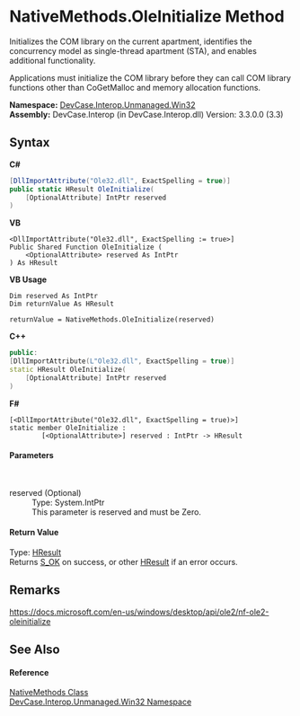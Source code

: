 # NativeMethods.OleInitialize Method 
 

Initializes the COM library on the current apartment, identifies the concurrency model as single-thread apartment (STA), and enables additional functionality. 

 Applications must initialize the COM library before they can call COM library functions other than CoGetMalloc and memory allocation functions.

**Namespace:**&nbsp;<a href="N_DevCase_Interop_Unmanaged_Win32">DevCase.Interop.Unmanaged.Win32</a><br />**Assembly:**&nbsp;DevCase.Interop (in DevCase.Interop.dll) Version: 3.3.0.0 (3.3)

## Syntax

**C#**<br />
``` C#
[DllImportAttribute("Ole32.dll", ExactSpelling = true)]
public static HResult OleInitialize(
	[OptionalAttribute] IntPtr reserved
)
```

**VB**<br />
``` VB
<DllImportAttribute("Ole32.dll", ExactSpelling := true>]
Public Shared Function OleInitialize ( 
	<OptionalAttribute> reserved As IntPtr
) As HResult
```

**VB Usage**<br />
``` VB Usage
Dim reserved As IntPtr
Dim returnValue As HResult

returnValue = NativeMethods.OleInitialize(reserved)
```

**C++**<br />
``` C++
public:
[DllImportAttribute(L"Ole32.dll", ExactSpelling = true)]
static HResult OleInitialize(
	[OptionalAttribute] IntPtr reserved
)
```

**F#**<br />
``` F#
[<DllImportAttribute("Ole32.dll", ExactSpelling = true)>]
static member OleInitialize : 
        [<OptionalAttribute>] reserved : IntPtr -> HResult 

```


#### Parameters
&nbsp;<dl><dt>reserved (Optional)</dt><dd>Type: System.IntPtr<br />This parameter is reserved and must be Zero.</dd></dl>

#### Return Value
Type: <a href="T_DevCase_Interop_Unmanaged_Win32_Enums_HResult">HResult</a><br />Returns <a href="T_DevCase_Interop_Unmanaged_Win32_Enums_HResult">S_OK</a> on success, or other <a href="T_DevCase_Interop_Unmanaged_Win32_Enums_HResult">HResult</a> if an error occurs.

## Remarks
<a href="https://docs.microsoft.com/en-us/windows/desktop/api/ole2/nf-ole2-oleinitialize" target="_blank">https://docs.microsoft.com/en-us/windows/desktop/api/ole2/nf-ole2-oleinitialize</a>

## See Also


#### Reference
<a href="T_DevCase_Interop_Unmanaged_Win32_NativeMethods">NativeMethods Class</a><br /><a href="N_DevCase_Interop_Unmanaged_Win32">DevCase.Interop.Unmanaged.Win32 Namespace</a><br />